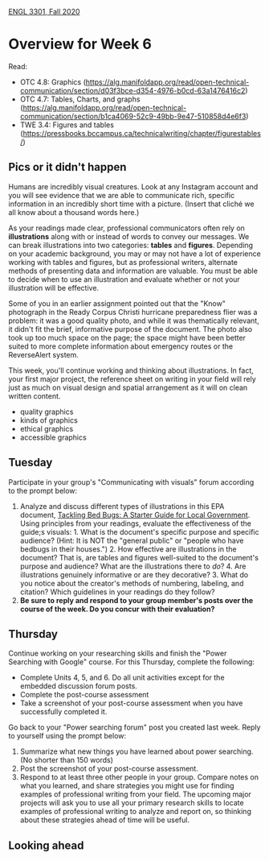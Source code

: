 [ENGL 3301, Fall 2020](../calendar.html)
# Overview for Week 6

Read:
 - OTC 4.8: Graphics (https://alg.manifoldapp.org/read/open-technical-communication/section/d03f3bce-d354-4976-b0cd-63a1476416c2)
 - OTC 4.7: Tables, Charts, and graphs (https://alg.manifoldapp.org/read/open-technical-communication/section/b1ca4069-52c9-49bb-9e47-510858d4e6f3)
 - TWE 3.4: Figures and tables (https://pressbooks.bccampus.ca/technicalwriting/chapter/figurestables/)


## Pics or it didn't happen
Humans are incredibly visual creatures. Look at any Instagram account and you will see evidence that we are able to communicate rich, specific information in an incredibly short time with a picture. (Insert that cliché we all know about a thousand words here.)

As your readings made clear, professional communicators often rely on  **illustrations**  along with or instead of words to convey our messages. We can break illustrations into two categories:  **tables**  and  **figures**. Depending on your academic background, you may or may not have a lot of experience working with tables and figures, but as professional writers, alternate methods of presenting data and information are valuable. You must be able to decide when to use an illustration and evaluate whether or not your illustration will be effective.

Some of you in an earlier assignment pointed out that the &quot;Know&quot; photograph in the Ready Corpus Christi hurricane preparedness flier was a problem: it was a good quality photo, and while it was thematically relevant, it didn't fit the brief, informative purpose of the document. The photo also took up too much space on the page; the space might have been better suited to more complete information about emergency routes or the ReverseAlert system.

This week, you'll continue working and thinking about illustrations. In fact, your first major project, the reference sheet on writing in your field will rely just as much on visual design and spatial arrangement as it will on clean written content.

- quality graphics
- kinds of graphics
- ethical graphics
- accessible graphics

## Tuesday

Participate in your group's "Communicating with visuals" forum according to the prompt below:
  1. Analyze and discuss different types of illustrations in this EPA document, [Tackling Bed Bugs: A Starter Guide for Local Government](http://npic.orst.edu/pest/bedbug/tacklingbbstarterguide.pdf). Using principles from your readings, evaluate the effectiveness of the guide;s visuals:
    1. What is the document's specific purpose and specific audience? (Hint: It is NOT the &quot;general public&quot; or &quot;people who have bedbugs in their houses.&quot;)
    2. How effective are illustrations in the document? That is, are tables and figures well-suited to the document's purpose and audience? What are the illustrations there to *do*?
    4. Are illustrations genuinely informative or are they decorative?
    3. What do you notice about the creator's methods of numbering, labeling, and citation? Which guidelines in your readings do they follow?
  3. **Be sure to reply and respond to your group member's posts over the course of the week. Do you concur with their evaluation?**

## Thursday

Continue working on your researching skills and finish the "Power Searching with Google" course. For this Thursday, complete the following:
 - Complete Units 4, 5, and 6. Do all unit activities except for the embedded discussion forum posts.
 - Complete the post-course assessment
 - Take a screenshot of your post-course assessment when you have successfully completed it.

Go back to your "Power searching forum" post you created last week. Reply to yourself using the prompt below:
  1. Summarize what new things you have learned about power searching. (No shorter than 150 words)
  2. Post the screenshot of your post-course assessment.
  3. Respond to at least three other people in your group. Compare notes on what you learned, and share strategies you might use for finding examples of professional writing from your field. The upcoming major projects will ask you to use all your primary research skills to locate examples of professional writing to analyze and report on, so thinking about these strategies ahead of time will be useful.

## Looking ahead
